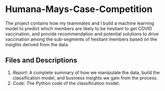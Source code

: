 # Humana-Mays-Case-Competition
The project contains how my teammates and I build a machine learning model to predict which members are likely to be hesitant to get COVID vaccination, and provide recommendation and potential solutions to drive vaccination among the sub-segments of hesitant members based on the insights derived from the data.
## Files and Descriptions
1. _Report_: A complete summary of how we manipulate the data, build the classification model, and business insights we gain from the process.
2. _Code_: The Python code of the classification model.
